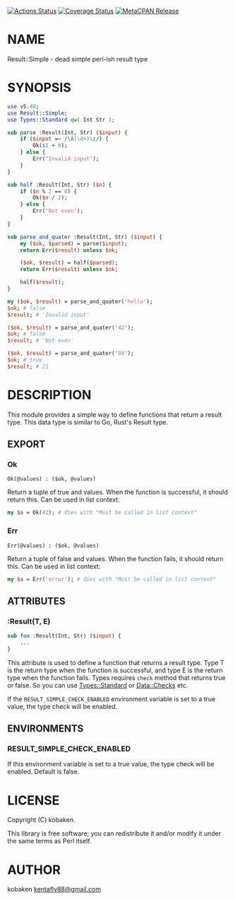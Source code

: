 [![Actions Status](https://github.com/kfly8/Result-Simple/actions/workflows/test.yml/badge.svg)](https://github.com/kfly8/Result-Simple/actions) [![Coverage Status](https://img.shields.io/coveralls/kfly8/Result-Simple/main.svg?style=flat)](https://coveralls.io/r/kfly8/Result-Simple?branch=main) [![MetaCPAN Release](https://badge.fury.io/pl/Result-Simple.svg)](https://metacpan.org/release/Result-Simple)
# NAME

Result::Simple - dead simple perl-ish result type

# SYNOPSIS

```perl
use v5.40;
use Result::Simple;
use Types::Standard qw( Int Str );

sub parse :Result(Int, Str) ($input) {
    if ($input =~ /\A(\d+)\z/) {
        Ok($1 + 0);
    } else {
        Err('Invalid input');
    }
}

sub half :Result(Int, Str) ($n) {
    if ($n % 2 == 0) {
        Ok($n / 2);
    } else {
        Err('Not even');
    }
}

sub parse_and_quater :Result(Int, Str) ($input) {
    my ($ok, $parsed) = parse($input);
    return Err($result) unless $ok;

    ($ok, $result) = half($parsed);
    return Err($result) unless $ok;

    half($result);
}

my ($ok, $result) = parse_and_quater('hello');
$ok; # false
$result; # 'Invalid input'

($ok, $result) = parse_and_quater('42');
$ok; # false
$result; # 'Not even'

($ok, $result) = parse_and_quater('84');
$ok; # true
$result; # 21
```

# DESCRIPTION

This module provides a simple way to define functions that return a result type. This data type is similar to Go, Rust's Result type.

## EXPORT

### Ok

```
Ok(@values) : ($ok, @values)
```

Return a tuple of true and values. When the function is successful, it should return this.
Can be used in list context:

```perl
my $a = Ok(42); # dies with "Must be called in list context"
```

### Err

```
Err(@values) : ($ok, @values)
```

Return a tuple of false and values. When the function fails, it should return this.
Can be used in list context:

```perl
my $a = Err('error'); # dies with "Must be called in list context"
```

## ATTRIBUTES

### :Result(T, E)

```perl
sub foo :Result(Int, Str) ($input) {
    ...
}
```

This attribute is used to define a function that returns a result type.
Type T is the return type when the function is successful, and type E is the return type when the function fails.
Types requires `check` method that returns true or false. So you can use [Types::Standard](https://metacpan.org/pod/Types%3A%3AStandard) or [Data::Checks](https://metacpan.org/pod/Data%3A%3AChecks) etc.

If the `RESULT_SIMPLE_CHECK_ENABLED` environment variable is set to a true value, the type check will be enabled.

## ENVIRONMENTS

### RESULT\_SIMPLE\_CHECK\_ENABLED

If this environment variable is set to a true value, the type check will be enabled. Default is false.

# LICENSE

Copyright (C) kobaken.

This library is free software; you can redistribute it and/or modify
it under the same terms as Perl itself.

# AUTHOR

kobaken <kentafly88@gmail.com>
